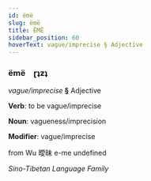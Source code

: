 ```yaml
---
id: ëmë
slug: ëmë
title: ËMË
sidebar_position: 60
hoverText: vague/imprecise § Adjective
---
```


### ëmë&emsp;<span kind="abugida">ɽʇƶʇ</span>

*vague/imprecise* **§** Adjective

**Verb**: to be vague/imprecise

**Noun**: vagueness/imprecision

**Modifier**: vague/imprecise

from Wu 曖昧 e-me undefined

*Sino-Tibetan Language Family*